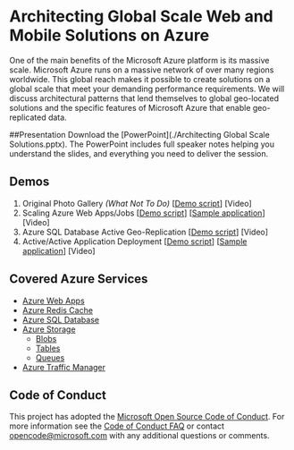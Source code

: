 # Architecting Global Scale Web and Mobile Solutions on Azure
One of the main benefits of the Microsoft Azure platform is its massive scale.  Microsoft Azure runs on a massive network of over many regions worldwide. This global reach makes it possible to create solutions on a global scale that meet your demanding performance requirements.  We will discuss architectural patterns that lend themselves to global geo-located solutions and the specific features of Microsoft Azure that enable geo-replicated data.

##Presentation
Download the [PowerPoint](./Architecting Global Scale Solutions.pptx).
The PowerPoint includes full speaker notes helping you understand the slides, and everything you need to deliver the session.

## Demos
1. Original Photo Gallery *(What Not To Do)* [[Demo script](./Demo-1-OriginalPhotoGallery/readme.md)] [Video]
2. Scaling Azure Web Apps/Jobs [[Demo script](./Demo-2-ScalingAzureWebApps/readme.md)] [[Sample application](https://github.com/GSIAzureCOE/globalscaledemo)] [Video]
3. Azure SQL Database Active Geo-Replication [[Demo script](./Demo-3-SQLAzureActiveGeoReplication/readme.md)] [Video]
4. Active/Active Application Deployment [[Demo script](./Demo-4-ActiveActiveAppDeployment/readme.md)] [[Sample application](https://github.com/GSIAzureCOE/globalscaledemo)] [Video]

## Covered Azure Services
* [Azure Web Apps](https://azure.microsoft.com/en-us/services/app-service/web/)
* [Azure Redis Cache](https://azure.microsoft.com/en-us/services/cache/)
* [Azure SQL Database](https://azure.microsoft.com/en-us/services/sql-database/)
* [Azure Storage](https://azure.microsoft.com/en-us/services/storage/)
  * [Blobs](https://azure.microsoft.com/en-us/documentation/articles/storage-dotnet-how-to-use-blobs/)
  * [Tables](https://azure.microsoft.com/en-us/documentation/articles/storage-dotnet-how-to-use-tables/)
  * [Queues](https://azure.microsoft.com/en-us/documentation/articles/storage-dotnet-how-to-use-queues/)
* [Azure Traffic Manager](https://azure.microsoft.com/en-us/services/traffic-manager/)

## Code of Conduct
This project has adopted the [Microsoft Open Source Code of Conduct](https://opensource.microsoft.com/codeofconduct/). For more information see the [Code of Conduct FAQ](https://opensource.microsoft.com/codeofconduct/faq/) or contact [opencode@microsoft.com](mailto:opencode@microsoft.com) with any additional questions or comments.
